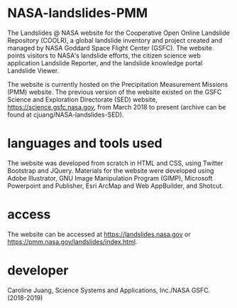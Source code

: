 # NASA-landslides-PMM
The Landslides @ NASA website for the Cooperative Open Online Landslide Repository (COOLR), a global landslide inventory and project created and managed by NASA Goddard Space Flight Center (GSFC). The website points visitors to NASA's landslide efforts, the citizen science web application Landslide Reporter, and the landslide knowledge portal Landslide Viewer. 

The website is currently hosted on the Precipitation Measurement Missions (PMM) website. The previous version of the website existed on the GSFC Science and Exploration Directorate (SED) website, https://science.gsfc.nasa.gov, from March 2018 to present (archive can be found at cjuang/NASA-landslides-SED).

# languages and tools used
The website was developed from scratch in HTML and CSS, using Twitter Bootstrap and JQuery. Materials for the website were developed using Adobe Illustrator, GNU Image Manipulation Program (GIMP), Microsoft Powerpoint and Publisher, Esri ArcMap and Web AppBuilder, and Shotcut.

# access
The website can be accessed at https://landslides.nasa.gov or https://pmm.nasa.gov/landslides/index.html.

# developer
Caroline Juang, Science Systems and Applications, Inc./NASA GSFC. (2018-2019)
